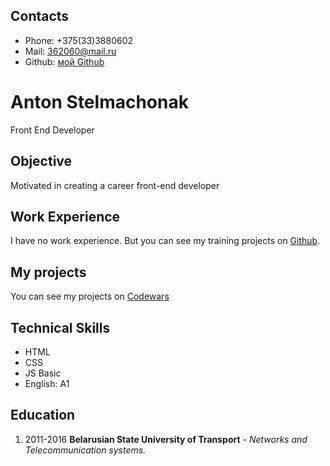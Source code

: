 ## Contacts

- Phone: +375(33)3880602
- Mail: 362060@mail.ru
- Github: [мой Github](https://github.com/Stelmachonak)

# Anton Stelmachonak

Front End Developer

## Objective

Motivated in creating a career front-end developer

## Work Experience

I have no work experience. But you can see my training projects on [Github](https://github.com/Stelmachonak).

## My projects

You can see my projects on [Codewars](https://www.codewars.com/users/Stelmachonak/completed_solutions)

## Technical Skills

- HTML
- CSS
- JS Basic
- English: A1

## Education

1. 2011-2016 **Belarusian State University of Transport** - _Networks and Telecommunication systems._
